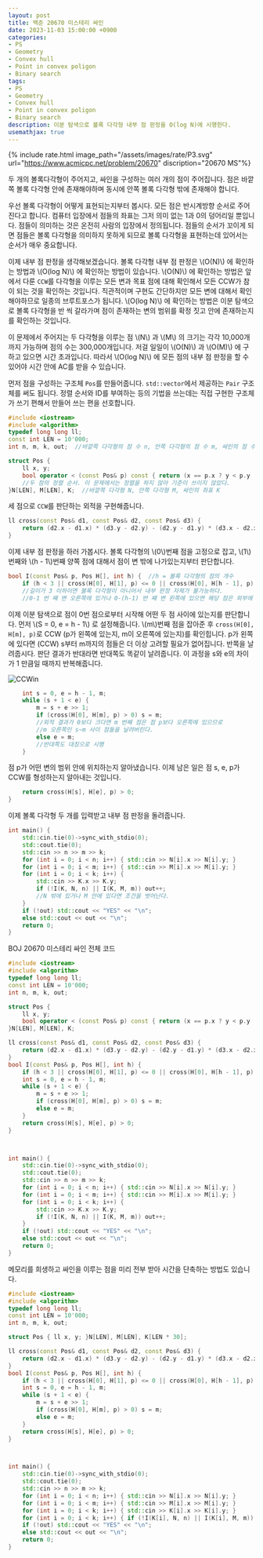 ```yaml
---
layout: post
title: 백준 20670 미스테리 싸인
date: 2023-11-03 15:00:00 +0900
categories:
- PS
- Geometry
- Convex hull
- Point in convex poligon
- Binary search
tags:
- PS
- Geometry
- Convex hull
- Point in convex poligon
- Binary search
description: 이분 탐색으로 볼록 다각형 내부 점 판정을 O(log N)에 시행한다.
usemathjax: true
---
```



{% include rate.html image_path="/assets/images/rate/P3.svg" url="https://www.acmicpc.net/problem/20670" discription="20670 MS"%}

두 개의 볼록다각형이 주어지고, 싸인을 구성하는 여러 개의 점이 주어집니다. 점은 바깥쪽 볼록 다각형 안에 존재해야하며 동시에 안쪽 볼록 다각형 밖에 존재해야 합니다.

우선 볼록 다각형이 어떻게 표현되는지부터 봅시다. 모든 점은 반시계방향 순서로 주어진다고 합니다. 컴퓨터 입장에서 점들의 좌표는 그저 의미 없는 1과 0의 덩어리일 뿐입니다. 점들이 의미하는 것은 온전히 사람의 입장에서 정의됩니다. 점들의 순서가 꼬이게 되면 점들은 볼록 다각형을 의미하지 못하게 되므로 볼록 다각형을 표현하는데 있어서는 순서가 매우 중요합니다.

이제 내부 점 판정을 생각해보겠습니다. 볼록 다각형 내부 점 판정은 \\(O(N)\\) 에 확인하는 방법과 \\(O(log N)\\) 에 확인하는 방법이 있습니다. \\(O(N)\\) 에 확인하는 방법은 앞에서 다룬 `CCW`를 다각형을 이루는 모든 변과 목표 점에 대해 확인해서 모든 CCW가 참이 되는 것을 확인하는 것입니다. 직관적이며 구현도 간단하지만 모든 변에 대해서 확인해야하므로 일종의 브루트포스가 됩니다. \\(O(log N)\\) 에 확인하는 방법은 이분 탐색으로 볼록 다각형을 반 씩 갈라가며 점이 존재하는 변의 범위를 확정 짓고 안에 존재하는지를 확인하는 것입니다.

이 문제에서 주어지는 두 다각형을 이루는 점 \\(N\\) 과 \\(M\\) 의 크기는 각각 10,000개까지 가능하며 점의 수는 300,000개입니다. 저걸 일일이 \\(O(N)\\) 과 \\(O(M)\\) 에 구하고 있으면 시간 초과입니다. 따라서 \\(O(log N)\\) 에 모든 점의 내부 점 판정을 할 수 있어야 시간 안에 AC를 받을 수 있습니다.

먼저 점을 구성하는 구조체 `Pos`를 만들어줍니다. `std::vector`에서 제공하는 `Pair` 구조체를 써도 됩니다. 정렬 순서와 ID를 부여하는 등의 기법을 쓰는데는 직접 구현한 구조체가 쓰기 편해서 만들어 쓰는 편을 선호합니다.

```cpp
#include <iostream>
#include <algorithm>
typedef long long ll;
const int LEN = 10'000;
int n, m, k, out;  //바깥쪽 다각형의 점 수 n, 안쪽 다각형의 점 수 m, 싸인의 점 수 k

struct Pos {
	ll x, y;
	bool operator < (const Pos& p) const { return (x == p.x ? y < p.y : x < p.x); }
    //두 점의 정렬 순서. 이 문제에서는 정렬을 하지 않아 기준이 쓰이지 않았다.
}N[LEN], M[LEN], K;  //바깥쪽 다각형 N, 안쪽 다각형 M, 싸인의 좌표 K
```

세 점으로 `CCW`를 판단하는 외적을 구현해줍니다.

```cpp
ll cross(const Pos& d1, const Pos& d2, const Pos& d3) {
	return (d2.x - d1.x) * (d3.y - d2.y) - (d2.y - d1.y) * (d3.x - d2.x);
}
```

이제 내부 점 판정을 하러 가봅시다.
볼록 다각형의 \\(0\\)번째 점을 고정으로 잡고, \\(1\\)번째와 \\(h - 1\\)번째 양쪽 점에 대해서 점이 변 밖에 나가있는지부터 판단합니다.

```cpp
bool I(const Pos& p, Pos H[], int h) {  //h = 볼록 다각형의 점의 개수
	if (h < 3 || cross(H[0], H[1], p) <= 0 || cross(H[0], H[h - 1], p) >= 0) return 0;
    //길이가 3 이하이면 볼록 다각형이 아니어서 내부 판정 자체가 불가능하다.
    //0-1 번 째 변 오른쪽에 있거나 0-(h-1) 번 째 변 왼쪽에 있으면 해당 점은 외부에 있다.
```

이제 이분 탐색으로 점이 0번 점으로부터 시작해 어떤 두 점 사이에 있는지를 판단합니다. 먼저 \\(S = 0, e = h - 1\\) 로 설정해줍니다. \\(m\\)번째 점을 잡아준 후 `cross(H[0], H[m], p)`로 CCW (p가 왼쪽에 있는지, m이 오른쪽에 있는지)를 확인힙니다. p가 왼쪽에 있다면 (CCW) s부터 m까지의 점들은 더 이상 고려할 필요가 없어집니다. 반쪽을 날려줍시다. 판단 결과가 반대라면 반대쪽도 똑같이 날려줍니다. 이 과정을 s와 e의 차이가 1 만큼일 때까지 반복해줍니다.

![CCWin](/assets/images/2023-11-03-in/CCW_in.jpg)

```cpp
	int s = 0, e = h - 1, m;
	while (s + 1 < e) {
		m = s + e >> 1;
		if (cross(H[0], H[m], p) > 0) s = m;
        //외적 결과가 0보다 크다면 m 번째 점은 점 p보다 오른쪽에 있으므로
        //m 오른쪽인 s~m 사이 점들을 날려버린다.
		else e = m;
        //반대쪽도 대칭으로 시행
	}
```

점 p가 어떤 변의 범위 안에 위치하는지 알아냈습니다. 이제 남은 일은 점 s, e, p가 CCW를 형성하는지 알아내는 것입니다.

```cpp
	return cross(H[s], H[e], p) > 0;
}
```

이제 볼록 다각형 두 개를 입력받고 내부 점 판정을 돌려줍니다.

```cpp
int main() {
	std::cin.tie(0)->sync_with_stdio(0);
	std::cout.tie(0);
	std::cin >> n >> m >> k;
	for (int i = 0; i < n; i++) { std::cin >> N[i].x >> N[i].y; }
	for (int i = 0; i < m; i++) { std::cin >> M[i].x >> M[i].y; }
	for (int i = 0; i < k; i++) {
		std::cin >> K.x >> K.y;
		if (!I(K, N, n) || I(K, M, m)) out++;
        //N 밖에 있거나 M 안에 있다면 조건을 벗어난다.
	}
	if (!out) std::cout << "YES" << "\n";
	else std::cout << out << "\n";
	return 0;
}
```

BOJ 20670 미스테리 싸인 전체 코드

```cpp
#include <iostream>
#include <algorithm>
typedef long long ll;
const int LEN = 10'000;
int n, m, k, out;

struct Pos {
	ll x, y;
	bool operator < (const Pos& p) const { return (x == p.x ? y < p.y : x < p.x); }
}N[LEN], M[LEN], K;

ll cross(const Pos& d1, const Pos& d2, const Pos& d3) {
	return (d2.x - d1.x) * (d3.y - d2.y) - (d2.y - d1.y) * (d3.x - d2.x);
}
bool I(const Pos& p, Pos H[], int h) {
	if (h < 3 || cross(H[0], H[1], p) <= 0 || cross(H[0], H[h - 1], p) >= 0) return 0;
	int s = 0, e = h - 1, m;
	while (s + 1 < e) {
		m = s + e >> 1;
		if (cross(H[0], H[m], p) > 0) s = m;
		else e = m;
	}
	return cross(H[s], H[e], p) > 0;
}



int main() {
	std::cin.tie(0)->sync_with_stdio(0);
	std::cout.tie(0);
	std::cin >> n >> m >> k;
	for (int i = 0; i < n; i++) { std::cin >> N[i].x >> N[i].y; }
	for (int i = 0; i < m; i++) { std::cin >> M[i].x >> M[i].y; }
	for (int i = 0; i < k; i++) {
		std::cin >> K.x >> K.y;
		if (!I(K, N, n) || I(K, M, m)) out++;
	}
	if (!out) std::cout << "YES" << "\n";
	else std::cout << out << "\n";
	return 0;
}
```

메모리를 희생하고 싸인을 이루는 점을 미리 전부 받아 시간을 단축하는 방법도 있습니다.

```cpp
#include <iostream>
#include <algorithm>
typedef long long ll;
const int LEN = 10'000;
int n, m, k, out;

struct Pos { ll x, y; }N[LEN], M[LEN], K[LEN * 30];

ll cross(const Pos& d1, const Pos& d2, const Pos& d3) {
	return (d2.x - d1.x) * (d3.y - d2.y) - (d2.y - d1.y) * (d3.x - d2.x);
}
bool I(const Pos& p, Pos H[], int h) {
	if (h < 3 || cross(H[0], H[1], p) <= 0 || cross(H[0], H[h - 1], p) >= 0) return 0;
	int s = 0, e = h - 1, m;
	while (s + 1 < e) {
		m = s + e >> 1;
		if (cross(H[0], H[m], p) > 0) s = m;
		else e = m;
	}
	return cross(H[s], H[e], p) > 0;
}



int main() {
	std::cin.tie(0)->sync_with_stdio(0);
	std::cout.tie(0);
	std::cin >> n >> m >> k;
	for (int i = 0; i < n; i++) { std::cin >> N[i].x >> N[i].y; }
	for (int i = 0; i < m; i++) { std::cin >> M[i].x >> M[i].y; }
	for (int i = 0; i < k; i++) { std::cin >> K[i].x >> K[i].y; }
	for (int i = 0; i < k; i++) { if (!I(K[i], N, n) || I(K[i], M, m)) out++; }
	if (!out) std::cout << "YES" << "\n";
	else std::cout << out << "\n";
	return 0;
}
```